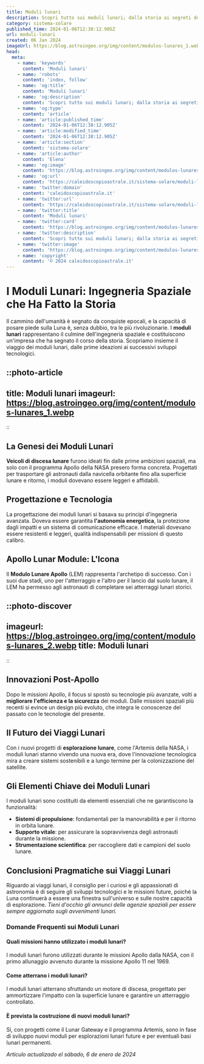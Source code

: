 ```yaml
---
title: Moduli lunari
description: Scopri tutto sui moduli lunari; dalla storia ai segreti della loro tecnologia. Entra nel mondo delle missioni spaziali italiane!
category: sistema-solare
published_time: 2024-01-06T12:38:12.905Z
url: moduli-lunari
created: 06 Jan 2024
imageUrl: https://blog.astroingeo.org/img/content/modulos-lunares_1.webp
head:
  meta:
    - name: 'keywords'
      content: 'Moduli lunari'
    - name: 'robots'
      content: 'index, follow'
    - name: 'og:title'
      content: 'Moduli lunari'
    - name: 'og:description'
      content: 'Scopri tutto sui moduli lunari; dalla storia ai segreti della loro tecnologia. Entra nel mondo delle missioni spaziali italiane!'
    - name: 'og:type'
      content: 'article'
    - name: 'article:published_time'
      content: '2024-01-06T12:38:12.905Z'
    - name: 'article:modified_time'
      content: '2024-01-06T12:38:12.905Z'
    - name: 'article:section'
      content: 'sistema-solare'
    - name: 'article:author'
      content: 'Elena'
    - name: 'og:image'
      content: 'https://blog.astroingeo.org/img/content/modulos-lunares_1.webp'
    - name: 'og:url'
      content: 'https://caleidoscopioastrale.it/sistema-solare/moduli-lunari'
    - name: 'twitter:domain'
      content: 'caleidoscopioastrale.it'
    - name: 'twitter:url'
      content: 'https://caleidoscopioastrale.it/sistema-solare/moduli-lunari'
    - name: 'twitter:title'
      content: 'Moduli lunari'
    - name: 'twitter:card'
      content: 'https://blog.astroingeo.org/img/content/modulos-lunares_1.webp'
    - name: 'twitter:description'
      content: 'Scopri tutto sui moduli lunari; dalla storia ai segreti della loro tecnologia. Entra nel mondo delle missioni spaziali italiane!'
    - name: 'twitter:image'
      content: 'https://blog.astroingeo.org/img/content/modulos-lunares_1.webp'
    - name: 'copyright'
      content: '© 2024 caleidoscopioastrale.it'
---
```

# I Moduli Lunari: Ingegneria Spaziale che Ha Fatto la Storia

Il cammino dell'umanità è segnato da conquiste epocali, e la capacità di posare piede sulla Luna è, senza dubbio, tra le più rivoluzionarie. I **moduli lunari** rappresentano il culmine dell'ingegneria spaziale e costituiscono un'impresa che ha segnato il corso della storia. Scopriamo insieme il viaggio dei moduli lunari, dalle prime ideazioni ai successivi sviluppi tecnologici.

::photo-article
---
title: Moduli lunari
imageurl: https://blog.astroingeo.org/img/content/modulos-lunares_1.webp
---
::

## La Genesi dei Moduli Lunari

**Veicoli di discesa lunare** furono ideati fin dalle prime ambizioni spaziali, ma solo con il programma Apollo della NASA presero forma concreta. Progettati per trasportare gli astronauti dalla navicella orbitante fino alla superficie lunare e ritorno, i moduli dovevano essere leggeri e affidabili.

## Progettazione e Tecnologia

La progettazione dei moduli lunari si basava su principi d'ingegneria avanzata. Doveva essere garantita **l'autonomia energetica**, la protezione dagli impatti e un sistema di comunicazione efficace. I materiali dovevano essere resistenti e leggeri, qualità indispensabili per missioni di questo calibro.

## Apollo Lunar Module: L'Icona

Il **Modulo Lunare Apollo** (LEM) rappresenta l'archetipo di successo. Con i suoi due stadi, uno per l'atterraggio e l'altro per il lancio dal suolo lunare, il LEM ha permesso agli astronauti di completare sei atterraggi lunari storici.

::photo-discover
---
imageurl: https://blog.astroingeo.org/img/content/modulos-lunares_2.webp
title: Moduli lunari
---
::

## Innovazioni Post-Apollo

Dopo le missioni Apollo, il focus si spostò su tecnologie più avanzate, volti a **migliorare l'efficienza e la sicurezza** dei moduli. Dalle missioni spaziali più recenti si evince un design più evoluto, che integra le conoscenze del passato con le tecnologie del presente.

## Il Futuro dei Viaggi Lunari

Con i nuovi progetti di **esplorazione lunare**, come l'Artemis della NASA, i moduli lunari stanno vivendo una nuova era, dove l'innovazione tecnologica mira a creare sistemi sostenibili e a lungo termine per la colonizzazione del satellite.

## Gli Elementi Chiave dei Moduli Lunari

I moduli lunari sono costituiti da elementi essenziali che ne garantiscono la funzionalità: 

- **Sistemi di propulsione**: fondamentali per la manovrabilità e per il ritorno in orbita lunare.
- **Supporto vitale**: per assicurare la sopravvivenza degli astronauti durante la missione.
- **Strumentazione scientifica**: per raccogliere dati e campioni del suolo lunare.

## Conclusioni Pragmatiche sui Viaggi Lunari

Riguardo ai viaggi lunari, il consiglio per i curiosi e gli appassionati di astronomia è di seguire gli sviluppi tecnologici e le missioni future, poiché la Luna continuerà a essere una finestra sull'universo e sulle nostre capacità di esplorazione. _Tieni d'occhio gli annunci delle agenzie spaziali per essere sempre aggiornato sugli avvenimenti lunari._

### Domande Frequenti sui Moduli Lunari

#### Quali missioni hanno utilizzato i moduli lunari?
I moduli lunari furono utilizzati durante le missioni Apollo dalla NASA, con il primo allunaggio avvenuto durante la missione Apollo 11 nel 1969.

#### Come atterrano i moduli lunari?
I moduli lunari atterrano sfruttando un motore di discesa, progettato per ammortizzare l'impatto con la superficie lunare e garantire un atterraggio controllato.

#### È prevista la costruzione di nuovi moduli lunari?
Sì, con progetti come il Lunar Gateway e il programma Artemis, sono in fase di sviluppo nuovi moduli per esplorazioni lunari future e per eventuali basi lunari permanenti.

_Artículo actualizado el sábado, 6 de enero de 2024_